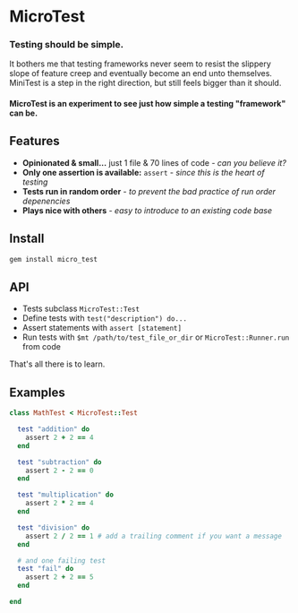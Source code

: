# MicroTest

### Testing should be simple.

It bothers me that testing frameworks never seem to resist
the slippery slope of feature creep and eventually become an end unto themselves.
MiniTest is a step in the right direction, but still feels bigger than it should.

#### MicroTest is an experiment to see just how simple a testing "framework" can be.

## Features

* __Opinionated & small...__ just 1 file & 70 lines of code - _can you believe it?_
* __Only one assertion is available:__ `assert` - _since this is the heart of testing_
* __Tests run in random order__ - _to prevent the bad practice of run order depenencies_
* __Plays nice with others__ - _easy to introduce to an existing code base_

## Install

```bash
gem install micro_test
```

## API

* Tests subclass `MicroTest::Test`
* Define tests with `test("description") do...`
* Assert statements with `assert [statement]`
* Run tests with `$mt /path/to/test_file_or_dir` or `MicroTest::Runner.run` from code

That's all there is to learn.

## Examples

```ruby
class MathTest < MicroTest::Test

  test "addition" do
    assert 2 + 2 == 4
  end

  test "subtraction" do
    assert 2 - 2 == 0
  end

  test "multiplication" do
    assert 2 * 2 == 4
  end

  test "division" do
    assert 2 / 2 == 1 # add a trailing comment if you want a message
  end

  # and one failing test
  test "fail" do
    assert 2 + 2 == 5
  end

end
```
